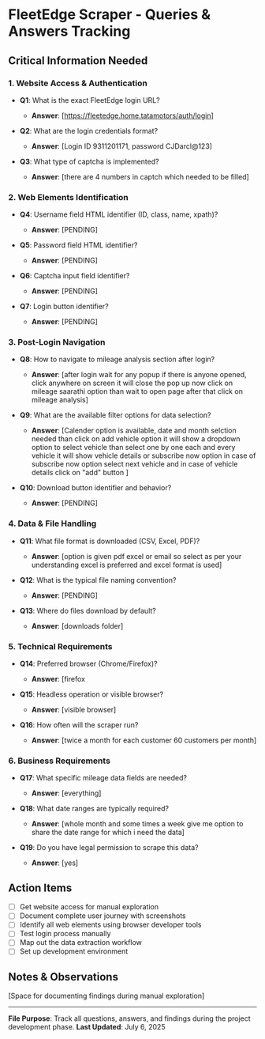 # FleetEdge Scraper - Queries & Answers Tracking

## Critical Information Needed

### 1. Website Access & Authentication
- **Q1**: What is the exact FleetEdge login URL?
  - **Answer**: [https://fleetedge.home.tatamotors/auth/login]
  
- **Q2**: What are the login credentials format?
  - **Answer**: [Login ID 9311201171, password CJDarcl@123]
  
- **Q3**: What type of captcha is implemented?
  - **Answer**: [there are 4 numbers in captch which needed to be filled]

### 2. Web Elements Identification
- **Q4**: Username field HTML identifier (ID, class, name, xpath)?
  - **Answer**: [PENDING]
  
- **Q5**: Password field HTML identifier?
  - **Answer**: [PENDING]
  
- **Q6**: Captcha input field identifier?
  - **Answer**: [PENDING]
  
- **Q7**: Login button identifier?
  - **Answer**: [PENDING]

### 3. Post-Login Navigation
- **Q8**: How to navigate to mileage analysis section after login?
  - **Answer**: [after login wait for any popup if there is anyone opened, click anywhere on screen it will close the pop up now click on mileage saarathi option than wait to open page after that click on mileage analysis]
  
- **Q9**: What are the available filter options for data selection?
  - **Answer**: [Calender option is available, date and month selction needed than click on add vehicle option it will show a dropdown option to select vehicle than select one by one each and every vehicle it will show vehicle details or subscribe now option in case of subscribe now option select next vehicle and in case of vehicle details click on "add" button ]
  
- **Q10**: Download button identifier and behavior?
  - **Answer**: [PENDING]

### 4. Data & File Handling
- **Q11**: What file format is downloaded (CSV, Excel, PDF)?
  - **Answer**: [option is given pdf excel or email so select as per your understanding excel is preferred and excel format is used]
  
- **Q12**: What is the typical file naming convention?
  - **Answer**: [PENDING]
  
- **Q13**: Where do files download by default?
  - **Answer**: [downloads folder]

### 5. Technical Requirements
- **Q14**: Preferred browser (Chrome/Firefox)?
  - **Answer**: [firefox
  
- **Q15**: Headless operation or visible browser?
  - **Answer**: [visible browser]
  
- **Q16**: How often will the scraper run?
  - **Answer**: [twice a month for each customer 60 customers per month]

### 6. Business Requirements
- **Q17**: What specific mileage data fields are needed?
  - **Answer**: [everything]
  
- **Q18**: What date ranges are typically required?
  - **Answer**: [whole month and some times a week give me option to share the date range for which i need the data]
  
- **Q19**: Do you have legal permission to scrape this data?
  - **Answer**: [yes]

## Action Items
- [ ] Get website access for manual exploration
- [ ] Document complete user journey with screenshots
- [ ] Identify all web elements using browser developer tools
- [ ] Test login process manually
- [ ] Map out the data extraction workflow
- [ ] Set up development environment

## Notes & Observations
[Space for documenting findings during manual exploration]

---
**File Purpose**: Track all questions, answers, and findings during the project development phase.
**Last Updated**: July 6, 2025
